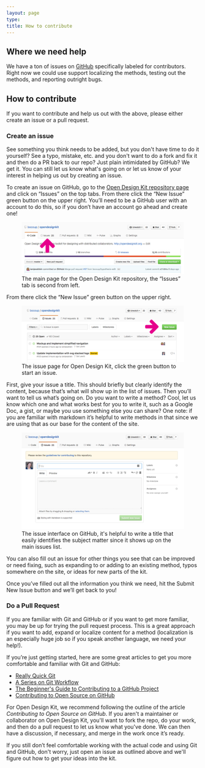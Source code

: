 ```yaml
---
layout: page
type:
title: How to contribute
---
```


## Where we need help

We have a ton of issues on [GitHub](https://github.com/bocoup/opendesignkit/issues) specifically labeled for contributors. Right now we could use support localizing the methods, testing out the methods, and reporting outright bugs.

## How to contribute

If you want to contribute and help us out with the above, please either create an issue or a pull request.

### Create an issue

See something you think needs to be added, but you don't have time to do it yourself? See a typo, mistake, etc. and you don't want to do a fork and fix it and then do a PR back to our repo? Just plain intimidated by GitHub? We get it. You can still let us know what's going on or let us know of your interest in helping us out by creating an issue.

To create an issue on GitHub, go to the [Open Design Kit repository page](https://github.com/bocoup/opendesignkit) and click on “Issues” on the top tabs. From there click the “New Issue” green button on the upper right. You’ll need to be a GitHub user with an account to do this, so if you don’t have an account go ahead and create one!

<figure class="figure">
    <img src="/img/contribute/github-repo-arrow.png" alt="a view of the Open Design Kit repository, point out the issues tab" />
    <figcaption class="figcaption">The main page for the Open Design Kit repository, the “Issues” tab is second from left.</figcaption>
</figure>

From there click the “New Issue” green button on the upper right.

<figure class="figure">
    <img src="/img/contribute/github-issues-list-arrow.png" alt="GitHub issue list" />
    <figcaption class="figcaption">The issue page for Open Design Kit, click the green button to start an issue.</figcaption>
</figure>

First, give your issue a title. This should briefly but clearly identify the content, because that’s what will show up in the list of issues. Then you’ll want to tell us what’s going on. Do you want to write a method? Cool, let us know which one and what works best for you to write it, such as a Google Doc, a gist, or maybe you use something else you can share? One note: if you are familiar with markdown it’s helpful to write methods in that since we are using that as our base for the content of the site.

<figure class="figure">
    <img src="/img/contribute/github-issue-interface.png" alt="GitHub issue interface" />
    <figcaption class="figcaption">The issue interface on GitHub, it's helpful to write a title that easily identifies the subject matter since it shows up on the main issues list.</figcaption>
</figure>

You can also fill out an issue for other things you see that can be improved or need fixing, such as expanding to or adding to an existing method, typos somewhere on the site, or ideas for new parts of the kit.

Once you’ve filled out all the information you think we need, hit the Submit New Issue button and we’ll get back to you!

### Do a Pull Request

If you are familiar with Git and GitHub or if you want to get more familiar, you may be up for trying the pull request process. This is a great approach if you want to add, expand or localize content for a method (localization is an especially huge job so if you speak another language, we need your help!).

If you’re just getting started, here are some great articles to get you more comfortable and familiar with Git and GitHub:

- [Really Quick Git](http://vallandingham.me/Quick_Git.html)
- [A Series on Git Workflow](http://vallandingham.me/git-workflow.html)
- [The Beginner's Guide to Contributing to a GitHub Project](https://akrabat.com/the-beginners-guide-to-contributing-to-a-github-project/)
- [Contributing to Open Source on GitHub](https://guides.github.com/activities/contributing-to-open-source/)

For Open Design Kit, we recommend following the outline of the article _Contributing to Open Source on GitHub_. If you aren't a maintainer or collaborator on Open Design Kit, you'll want to fork the repo, do your work, and then do a pull request to let us know what you've done. We can then have a discussion, if necessary, and merge in the work once it’s ready.

If you still don’t feel comfortable working with the actual code and using Git and GitHub, don't worry, just open an issue as outlined above and we'll figure out how to get your ideas into the kit.

